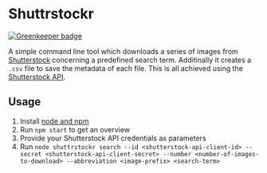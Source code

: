 # Shuttrstockr

[![Greenkeeper badge](https://badges.greenkeeper.io/mastertinner/shuttrstockr.svg)](https://greenkeeper.io/)

A simple command line tool which downloads a series of images from [Shutterstock](http://www.shutterstock.com/) concerning a predefined search term. Additinally it creates a `.csv` file to save the metadata of each file. This is all achieved using the [Shutterstock API](https://developers.shutterstock.com/).

## Usage

1. Install [node and npm](https://nodejs.org/en/)
1. Run `npm start` to get an overview
1. Provide your Shutterstock API credentials as parameters
1. Run `node shuttrstockr search --id <shutterstock-api-client-id> --secret <shutterstock-api-client-secret> --number <number-of-images-to-download> --abbreviation <image-prefix> <search-term>`

